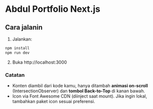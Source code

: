 # Abdul Portfolio Next.js

## Cara jalanin
1. Jalankan:
```bash
npm install
npm run dev
```
2. Buka http://localhost:3000

### Catatan
- Konten diambil dari kode kamu, hanya ditambah **animasi on-scroll** (IntersectionObserver) dan **tombol Back-to-Top** di kanan bawah.
- Icon via Font Awesome CDN (diinject saat mount). Jika ingin lokal, tambahkan paket icon sesuai preferensi.